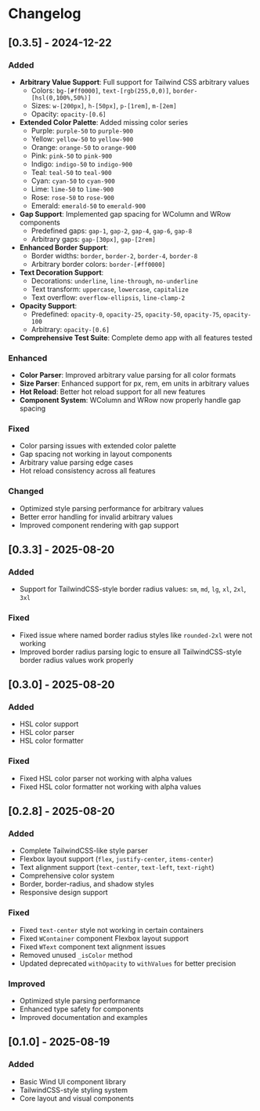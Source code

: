 # Changelog

## [0.3.5] - 2024-12-22

### Added
- **Arbitrary Value Support**: Full support for Tailwind CSS arbitrary values
  - Colors: `bg-[#ff0000]`, `text-[rgb(255,0,0)]`, `border-[hsl(0,100%,50%)]`
  - Sizes: `w-[200px]`, `h-[50px]`, `p-[1rem]`, `m-[2em]`
  - Opacity: `opacity-[0.6]`
- **Extended Color Palette**: Added missing color series
  - Purple: `purple-50` to `purple-900`
  - Yellow: `yellow-50` to `yellow-900`
  - Orange: `orange-50` to `orange-900`
  - Pink: `pink-50` to `pink-900`
  - Indigo: `indigo-50` to `indigo-900`
  - Teal: `teal-50` to `teal-900`
  - Cyan: `cyan-50` to `cyan-900`
  - Lime: `lime-50` to `lime-900`
  - Rose: `rose-50` to `rose-900`
  - Emerald: `emerald-50` to `emerald-900`
- **Gap Support**: Implemented gap spacing for WColumn and WRow components
  - Predefined gaps: `gap-1`, `gap-2`, `gap-4`, `gap-6`, `gap-8`
  - Arbitrary gaps: `gap-[30px]`, `gap-[2rem]`
- **Enhanced Border Support**: 
  - Border widths: `border`, `border-2`, `border-4`, `border-8`
  - Arbitrary border colors: `border-[#ff0000]`
- **Text Decoration Support**:
  - Decorations: `underline`, `line-through`, `no-underline`
  - Text transform: `uppercase`, `lowercase`, `capitalize`
  - Text overflow: `overflow-ellipsis`, `line-clamp-2`
- **Opacity Support**: 
  - Predefined: `opacity-0`, `opacity-25`, `opacity-50`, `opacity-75`, `opacity-100`
  - Arbitrary: `opacity-[0.6]`
- **Comprehensive Test Suite**: Complete demo app with all features tested

### Enhanced
- **Color Parser**: Improved arbitrary value parsing for all color formats
- **Size Parser**: Enhanced support for px, rem, em units in arbitrary values
- **Hot Reload**: Better hot reload support for all new features
- **Component System**: WColumn and WRow now properly handle gap spacing

### Fixed
- Color parsing issues with extended color palette
- Gap spacing not working in layout components
- Arbitrary value parsing edge cases
- Hot reload consistency across all features

### Changed
- Optimized style parsing performance for arbitrary values
- Better error handling for invalid arbitrary values
- Improved component rendering with gap support

## [0.3.3] - 2025-08-20

### Added
- Support for TailwindCSS-style border radius values: `sm`, `md`, `lg`, `xl`, `2xl`, `3xl`

### Fixed
- Fixed issue where named border radius styles like `rounded-2xl` were not working
- Improved border radius parsing logic to ensure all TailwindCSS-style border radius values work properly


## [0.3.0] - 2025-08-20

### Added
- HSL color support
- HSL color parser
- HSL color formatter

### Fixed
- Fixed HSL color parser not working with alpha values
- Fixed HSL color formatter not working with alpha values

## [0.2.8] - 2025-08-20

### Added
- Complete TailwindCSS-like style parser
- Flexbox layout support (`flex`, `justify-center`, `items-center`)
- Text alignment support (`text-center`, `text-left`, `text-right`)
- Comprehensive color system
- Border, border-radius, and shadow styles
- Responsive design support

### Fixed
- Fixed `text-center` style not working in certain containers
- Fixed `WContainer` component Flexbox layout support
- Fixed `WText` component text alignment issues
- Removed unused `_isColor` method
- Updated deprecated `withOpacity` to `withValues` for better precision

### Improved
- Optimized style parsing performance
- Enhanced type safety for components
- Improved documentation and examples

## [0.1.0] - 2025-08-19

### Added
- Basic Wind UI component library
- TailwindCSS-style styling system
- Core layout and visual components
